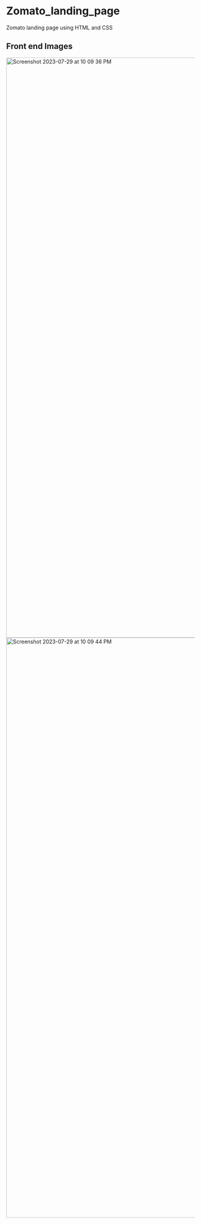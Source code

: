 # Zomato_landing_page
Zomato landing page using HTML and CSS
## Front end Images
<img width="1552" alt="Screenshot 2023-07-29 at 10 09 36 PM" src="https://github.com/RahulSelvakumar/Zomato_landing_page/assets/112105461/a179fd5a-c20c-4341-9741-57bc2935ee24">
<img width="1552" alt="Screenshot 2023-07-29 at 10 09 44 PM" src="https://github.com/RahulSelvakumar/Zomato_landing_page/assets/112105461/6ce16481-c8ee-4030-a715-14209a129bd1">

